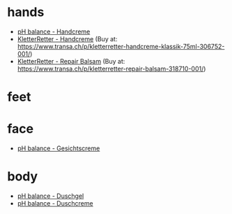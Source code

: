 # hands

- [pH balance - Handcreme](https://www.migros.ch/de/product/526820700000)
- [KletterRetter - Handcreme](https://www.kletterretter.com/produkte/handcreme-75ml/) (Buy at: https://www.transa.ch/p/kletterretter-handcreme-klassik-75ml-306752-001/)
- [KletterRetter - Repair Balsam](https://www.kletterretter.com/produkte/kletterretter-repair-balsam/) (Buy at: https://www.transa.ch/p/kletterretter-repair-balsam-318710-001/)

# feet


# face

- [pH balance - Gesichtscreme](https://www.migros.ch/de/product/526801900000)

# body

- [pH balance - Duschgel](https://www.migros.ch/de/product/526800400000)
- [pH balance - Duschcreme](https://www.migros.ch/de/product/526820100000)
